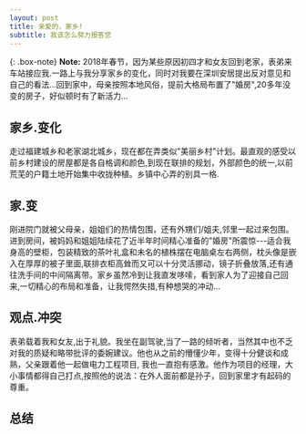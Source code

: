 ```yaml
---
layout: post
title: 亲爱的，家乡!
subtitle: 我该怎么努力报答您
---
```


{: .box-note}
**Note:** 2018年春节，因为某些原因初四才和女友回到老家，表弟来车站接应我.一路上与我分享家乡的变化，同时对我要在深圳安居提出反对意见和自己的看法...回到家中，母亲按照本地风俗，提前大格局布置了"婚房",20多年没变的房子，好似顿时有了新活力...

## 家乡.变化
走过福建城乡和老家湖北城乡，现在都在弄类似"美丽乡村"计划。最直观的感受以前乡村建设的房屋都是各自格调和颜色,到现在联排的规划，外部颜色的统一,以前荒芜的户籍土地开始集中收拢种植。乡镇中心弄的别具一格.

## 家.变
刚进院门就被父母亲，姐姐们的热情包围，还有外甥们/姐夫,邻里一起过来包围。进到房间，被妈妈和姐姐陆续花了近半年时间精心准备的"婚房"所震惊---适合我身高的壁柜，包装精致的茶叶礼盒和未名的植株摆在电脑桌左右两侧，枕头像是嵌入在厚厚的被子里面,联排衣柜高耸而又可以十分灵活挪动，镜子折叠放落,还有通往洗手间的中间隔离带。家乡虽然冷到让我直发哆嗦，看到家人为了迎接自己回来,一切精心的布局和准备，让我愕然失措,有种想哭的冲动...

## 观点.冲突
表弟载着我和女友,出于礼貌。我坐在副驾驶,当了一路的倾听者，当然其中也不乏对我的质疑和略带批评的委婉建议。他也从之前的懵懂少年，变得十分健谈和成熟，父亲跟着他一起做电力工程项目, 我也一直抱有感激。他作为项目的经理，大小事情都得自己打点,按照他的说法：在外人面前都是孙子，回到家里才有起码的尊重。

## 总结


